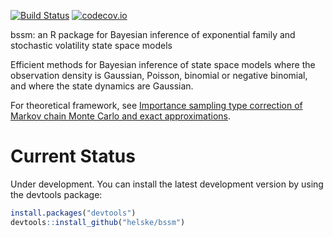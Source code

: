 [![Build Status](https://travis-ci.org/helske/bssm.png?branch=master)](https://travis-ci.org/helske/bssm)
[![codecov.io](http://codecov.io/github/helske/bssm/coverage.svg?branch=master)](http://codecov.io/github/helske/bssm?branch=master)

bssm: an R package for Bayesian inference of exponential family and stochastic volatility state space models

Efficient methods for Bayesian inference of state space models where the observation density is Gaussian, Poisson, binomial or negative binomial, and where the state dynamics are Gaussian.

For theoretical framework, see [Importance sampling type correction of Markov chain Monte Carlo and exact approximations](http://arxiv.org/abs/1609.02541).

Current Status
==========================================================================
Under development. You can install the latest development version by using the devtools package:

```R
install.packages("devtools")
devtools::install_github("helske/bssm")
```
